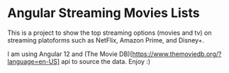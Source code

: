 # Angular Streaming Movies Lists

This is a project to show the top streaming options (movies and tv) on streaming platoforms such as NetFlix, Amazon Prime, and Disney+.

I am using Angular 12 and (The Movie DB)[https://www.themoviedb.org/?language=en-US] api to source the data. Enjoy :)
